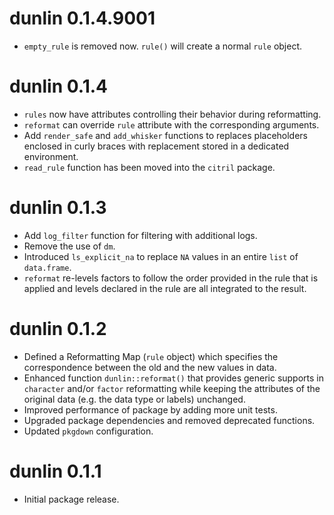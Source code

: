 # dunlin 0.1.4.9001

* `empty_rule` is removed now. `rule()` will create a normal `rule` object.

# dunlin 0.1.4

* `rules` now have attributes controlling their behavior during reformatting.
* `reformat` can override `rule` attribute with the corresponding arguments.
* Add `render_safe` and `add_whisker` functions to replaces placeholders enclosed in curly braces with replacement stored in a dedicated environment.
* `read_rule` function has been moved into the `citril` package.

# dunlin 0.1.3

* Add `log_filter` function for filtering with additional logs.
* Remove the use of `dm`.
* Introduced `ls_explicit_na` to replace `NA` values in an entire `list` of `data.frame`.
* `reformat` re-levels factors to follow the order provided in the rule that is applied and levels declared in the rule are all integrated to the result.

# dunlin 0.1.2

* Defined a Reformatting Map (`rule` object) which specifies the correspondence between the old and the new values in data.
* Enhanced function `dunlin::reformat()` that provides generic supports in `character` and/or `factor` reformatting while keeping the attributes of the original data (e.g. the data type or labels) unchanged.
* Improved performance of package by adding more unit tests.
* Upgraded package dependencies and removed deprecated functions.
* Updated `pkgdown` configuration.

# dunlin 0.1.1

* Initial package release.
